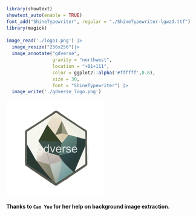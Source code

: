 
``` r
library(showtext)
showtext_auto(enable = TRUE)
font_add("ShineTypewriter", regular = "./ShineTypewriter-lgwzd.ttf")
library(magick)

image_read('./logo1.png') |> 
  image_resize("256x256")|> 
  image_annotate("gdverse",
                 gravity = "northwest",
                 location = "+81+111",
                 color = ggplot2::alpha('#ffffff',0.8),
                 size = 30,
                 font = "ShineTypewriter") |> 
  image_write('./gdverse_logo.png')
```

![](./gdverse_logo.png)

**Thanks to `Cao Yue` for her help on background image extraction.**
